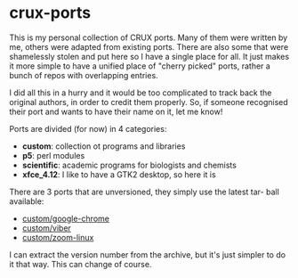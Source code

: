 # crux-ports

This is my personal collection of CRUX ports. Many of them were written
by me, others were adapted from existing ports. There are also some that
were shamelessly stolen and put here so I have a single place for all.
It just makes it more simple to have a unified place of "cherry picked"
ports, rather a bunch of repos with overlapping entries.

I did all this in a hurry and it would be too complicated to track back
the original authors, in order to credit them properly. So, if someone
recognised their port and wants to have their name on it, let me know!

Ports are divided (for now) in 4 categories:
* **custom**: collection ot programs and libraries
* **p5**: perl modules
* **scientific**: academic programs for biologists and chemists
* **xfce_4.12**: I like to have a GTK2 desktop, so here it is

There are 3 ports that are unversioned, they simply use the latest tar-
ball available:

* [custom/google-chrome](custom/google-chrome)
* [custom/viber](custom/viber)
* [custom/zoom-linux](custom/zoom-linux)

I can extract the version number from the archive, but it's just simpler
to do it that way. This can change of course.
